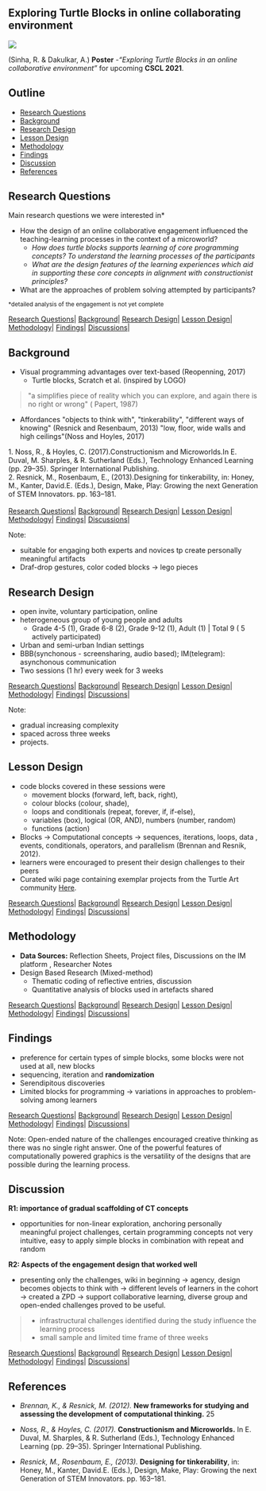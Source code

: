 <style>

.reveal section  {
font-size: 0.7em;
}
.reveal footer {
  padding: 25px;
  font-size: 0.5em;
}

/*
.reveal a {
color: rgba(200,50,100,0.9);
text-decoration: none;
transition: color .15s ease; 
}

.reveal a:hover {
  color: #6ca0e8;
  text-shadow: none;
  border: none; 
}

.reveal blockquote {
  display: block;
  position: relative;
  width: 70%;
  margin: 20px auto;
  padding: 5px;
  font-style: italic;
  background: rgba(20, 255, 255, .1);
  box-shadow: 0px 0px 2px rgba(0, 0, 0, 0.2); 
  }
*/
</style>

## Exploring Turtle Blocks in online collaborating environment

![](https://upload.wikimedia.org/wikipedia/commons/d/da/Straight_line_turtle_graphics.gif)

(Sinha, R. & Dakulkar, A.) **Poster** -_“Exploring Turtle Blocks in an online collaborative environment”_ for upcoming **CSCL 2021**.


## Outline

- [Research Questions](#research-questions)
- [Background](#background)
- [Research Design](#research-design)
- [Lesson Design](#lesson-design)
- [Methodology](#methodology)
- [Findings](#findings)
- [Discussion](#discussion)
- [References](#references)


## Research Questions
 <!-- .slide: data-background="" -->
Main research questions we were interested in* <!-- .element: class="fragment" data-fragment-index="1"-->
- How the design of an online collaborative engagement influenced the teaching-learning processes in the context of a microworld?<!-- .element: class="fragment" data-fragment-index="2"-->
  - _How does turtle blocks supports learning of core programming concepts? To understand the learning processes of the participants_<!-- .element: class="fragment" data-fragment-index="3"-->
  - _What are the design features of the learning experiences which aid in supporting these core concepts in alignment with constructionist principles?_<!-- .element: class="fragment" data-fragment-index="4"-->
- What are the approaches of problem solving attempted by participants?<!-- .element: class="fragment" data-fragment-index="5"-->

<small>*detailed analysis of the engagement is not yet complete <!-- .element: class="fragment" data-fragment-index="1"--></small>

<footer>
<a href="#research-questions">Research Questions</a>|
<a href="#background">Background</a>|
<a href="#research-design">Research Design</a>|
<a href="#lesson-design">Lesson Design</a>|
<a href="#methodology">Methodology</a>|
<a href="#findings">Findings</a>|
<a href="#discussion">Discussions</a>|
</footer>


## Background

- Visual programming advantages over text-based (Reopenning, 2017)
  - Turtle blocks, Scratch et al. (inspired by LOGO)
> "a simplifies piece of reality which you can explore, and again there is no right or wrong" ( Papert, 1987)
- Affordances "objects to think with", "tinkerability", "different ways of knowing" (Resnick and Resenbaum, 2013)
  "low, floor, wide walls and high ceilings"(Noss and Hoyles, 2017)

<footer>
1. Noss, R., & Hoyles, C. (2017).Constructionism and Microworlds.In E. Duval, M. Sharples, & R. Sutherland (Eds.), Technology Enhanced Learning (pp. 29–35). Springer International Publishing.<br>
2. Resnick, M., Rosenbaum, E., (2013).Designing for tinkerability, in: Honey, M., Kanter, David.E. (Eds.), Design, Make, Play: Growing the next Generation of STEM Innovators. pp. 163–181.
<br><br>
<a href="#research-questions">Research Questions</a>|
<a href="#background">Background</a>|
<a href="#research-design">Research Design</a>|
<a href="#lesson-design">Lesson Design</a>|
<a href="#methodology">Methodology</a>|
<a href="#findings">Findings</a>|
<a href="#discussion">Discussions</a>|
</footer>

Note:
- suitable for engaging both experts and novices tp create personally meaningful artifacts
- Draf-drop gestures, color coded blocks -> lego pieces


## Research Design  

- open invite, voluntary participation, online
- heterogeneous group of young people and adults 
  - Grade 4-5 (1), Grade 6-8 (2), Grade 9-12 (1), Adult (1)  |  Total  9 ( 5 actively participated)
- Urban and semi-urban Indian settings
- BBB(synchonous - screensharing, audio based); IM(telegram): asynchonous communication
- Two sessions (1 hr) every week for 3 weeks

<footer>
<a href="#research-questions">Research Questions</a>|
<a href="#background">Background</a>|
<a href="#research-design">Research Design</a>|
<a href="#lesson-design">Lesson Design</a>|
<a href="#methodology">Methodology</a>|
<a href="#findings">Findings</a>|
<a href="#discussion">Discussions</a>|
</footer>

Note:
- gradual increasing complexity
- spaced across three weeks
- projects. 


## Lesson Design

- code blocks covered in these sessions were 
  - movement blocks (forward, left, back, right), 
  - colour blocks (colour, shade), 
  - loops and conditionals (repeat, forever, if, if-else), 
  - variables (box), logical (OR, AND), numbers (number, random)
  - functions (action)
- Blocks -> Computational concepts -> sequences, iterations, loops, data , events, conditionals, operators, and parallelism (Brennan and Resnik, 2012).
- learners were encouraged to present their design challenges to their peers
- Curated wiki page containing exemplar projects from the Turtle Art community [Here](https://metastudio.org/t/turtleart-challenges-wiki/4036). 

<footer>
<a href="#research-questions">Research Questions</a>|
<a href="#background">Background</a>|
<a href="#research-design">Research Design</a>|
<a href="#lesson-design">Lesson Design</a>|
<a href="#methodology">Methodology</a>|
<a href="#findings">Findings</a>|
<a href="#discussion">Discussions</a>|
</footer>


## Methodology

- **Data Sources:** Reflection Sheets, Project files, Discussions on the IM platform , Researcher Notes
- Design Based Research (Mixed-method)
  - Thematic coding of reflective entries,  discussion
  - Quantitative analysis of blocks used in artefacts shared

<footer>
<a href="#research-questions">Research Questions</a>|
<a href="#background">Background</a>|
<a href="#research-design">Research Design</a>|
<a href="#lesson-design">Lesson Design</a>|
<a href="#methodology">Methodology</a>|
<a href="#findings">Findings</a>|
<a href="#discussion">Discussions</a>|
</footer>


## Findings

- preference for certain types of simple blocks, some blocks were not used at all, new blocks 
- sequencing, iteration and **randomization**
- Serendipitous discoveries
- Limited blocks for programming -> variations in approaches to problem-solving among learners

<footer>
<a href="#research-questions">Research Questions</a>|
<a href="#background">Background</a>|
<a href="#research-design">Research Design</a>|
<a href="#lesson-design">Lesson Design</a>|
<a href="#methodology">Methodology</a>|
<a href="#findings">Findings</a>|
<a href="#discussion">Discussions</a>|
</footer>

Note:
Open-ended nature of the challenges encouraged creative thinking as there was no single right answer. One of the powerful features of computationally powered graphics is the versatility of the designs that are possible during the learning process. 


## Discussion

**R1: importance of gradual scaffolding of CT concepts**  
- opportunities for non-linear exploration,  anchoring personally meaningful project challenges, certain programming concepts not very intuitive, easy to apply simple blocks in combination with repeat and random<!-- .element: style="text-align:left"-->

**R2: Aspects of the engagement design that worked well**  
- presenting only the challenges, wiki in beginning -> agency, design becomes objects to think with -> different levels of learners in the cohort -> created a ZPD -> support collaborative learning, diverse group and open-ended challenges proved to be useful.

>- infrastructural challenges identified during the study influence the learning process
> - small sample and limited time frame of three weeks

<footer>
<a href="#research-questions">Research Questions</a>|
<a href="#background">Background</a>|
<a href="#research-design">Research Design</a>|
<a href="#lesson-design">Lesson Design</a>|
<a href="#methodology">Methodology</a>|
<a href="#findings">Findings</a>|
<a href="#discussion">Discussions</a>|
</footer>


## References

- _Brennan, K., & Resnick, M. (2012)._ **New frameworks for studying and assessing the development of computational thinking.** 25

- _Noss, R., & Hoyles, C. (2017)._ **Constructionism and Microworlds.** In E. Duval, M. Sharples, & R. Sutherland (Eds.), Technology Enhanced Learning (pp. 29–35). Springer International Publishing.

- _Resnick, M., Rosenbaum, E., (2013)._ **Designing for tinkerability**, in: Honey, M., Kanter, David.E. (Eds.), Design, Make, Play: Growing the next Generation of STEM Innovators. pp. 163–181.